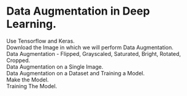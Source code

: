 # Data Augmentation in Deep Learning.
Use Tensorflow and Keras.<br>
Download the Image in which we will perform Data Augmentation.<br>
Data Augmentation - Flipped, Grayscaled, Saturated, Bright, Rotated, Cropped.<br>
Data Augmentation on a Single Image.<br>
Data Augmentation on a Dataset and Training a Model.<br>
Make the Model.<br>
Training The Model.
